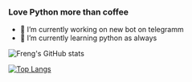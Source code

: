 ### Love Python more than coffee


- 🔭 I’m currently working on new bot on telegramm
- 🌱 I’m currently learning python as always


![Freng's GitHub stats](https://github-readme-stats.vercel.app/api?username=freng35&theme=dark&show_icons=true&count_private=true)

[![Top Langs](https://github-readme-stats.vercel.app/api/top-langs/?username=freng35&langs_count=8)](https://github.com/anuraghazra/github-readme-stats)


